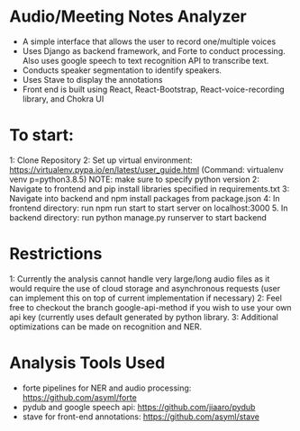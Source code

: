# Audio/Meeting Notes Analyzer


- A simple interface that allows the user to record one/multiple voices
- Uses Django as backend framework, and Forte to conduct processing. Also uses google speech to text recognition API to transcribe text. 
- Conducts speaker segmentation to identify speakers. 
- Uses Stave to display the annotations 
- Front end is built using React, React-Bootstrap, React-voice-recording library, and Chokra UI

# To start: 
1: Clone Repository 
2: Set up virtual environment: https://virtualenv.pypa.io/en/latest/user_guide.html (Command: virtualenv venv p=python3.8.5)
   NOTE: make sure to specify python version
2: Navigate to frontend and pip install libraries specified in requirements.txt 
3: Navigate into backend and npm install packages from package.json
4: In frontend directory: run npm run start to start server on localhost:3000
5. In backend directory: run python manage.py runserver to start backend 

# Restrictions
1: Currently the analysis cannot handle very large/long audio files as it would require the use of cloud storage and asynchronous requests (user can implement this on top of current implementation if necessary) 
2: Feel free to checkout the branch google-api-method if you wish to use your own api key (currently uses default generated by python library. 
3: Additional optimizations can be made on recognition and NER. 

# Analysis Tools Used
- forte pipelines for NER and audio processing: https://github.com/asyml/forte
- pydub and google speech api: https://github.com/jiaaro/pydub
- stave for front-end annotations: https://github.com/asyml/stave 


